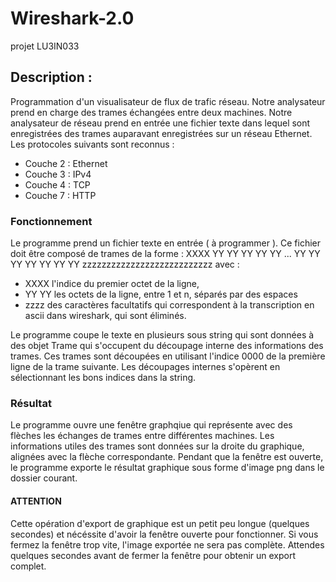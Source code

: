 # Wireshark-2.0
projet LU3IN033

## Description :
Programmation d'un visualisateur de flux de trafic réseau. Notre analysateur prend en charge des trames échangées entre deux machines.
Notre analysateur de réseau prend en entrée une fichier texte dans lequel sont enregistrées des trames auparavant enregistrées sur un réseau Ethernet.
Les protocoles suivants sont reconnus :
- Couche 2 : Ethernet
- Couche 3 : IPv4
- Couche 4 : TCP
- Couche 7 : HTTP

### Fonctionnement
Le programme prend un fichier texte en entrée ( à programmer ). Ce fichier doit être composé de trames de la forme :
XXXX YY YY YY YY YY ... YY YY YY YY YY YY YY zzzzzzzzzzzzzzzzzzzzzzzzzzz
avec :
- XXXX l'indice du premier octet de la ligne,
- YY YY les octets de la ligne, entre 1 et n, séparés par des espaces
- zzzz des caractères facultatifs qui correspondent à la transcription en ascii dans wireshark, qui sont éliminés.

Le programme coupe le texte en plusieurs sous string qui sont données à des objet Trame qui s'occupent du découpage interne des informations des trames.
Ces trames sont découpées en utilisant l'indice 0000 de la première ligne de la trame suivante. 
Les découpages internes s'opèrent en sélectionnant les bons indices dans la string.

### Résultat
Le programme ouvre une fenêtre graphqiue qui représente avec des flèches les échanges de trames entre différentes machines. Les informations utiles des trames sont données sur la droite du graphique, alignées avec la flèche correspondante.
Pendant que la fenêtre est ouverte, le programme exporte le résultat graphique sous forme d'image png dans le dossier courant. 
#### ATTENTION
Cette opération d'export de graphique est un petit peu longue (quelques secondes) et nécéssite d'avoir la fenêtre ouverte pour fonctionner. Si vous fermez la fenêtre trop vite, l'image exportée ne sera pas complète. Attendes quelques secondes avant de fermer la fenêtre pour obtenir un export complet.